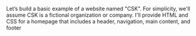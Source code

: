  Let’s build a basic example of a website named "CSK". For simplicity, we'll assume CSK is a fictional organization or company. I'll provide HTML and CSS for a homepage that includes a header, navigation, main content, and footer
